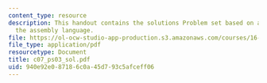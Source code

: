 ```yaml
---
content_type: resource
description: This handout contains the solutions Problem set based on algorithms in
  the assembly language.
file: https://ol-ocw-studio-app-production.s3.amazonaws.com/courses/16-01-unified-engineering-i-ii-iii-iv-fall-2005-spring-2006/940e92e087186c0a45d793c5afceff06_c07_ps03_sol.pdf
file_type: application/pdf
resourcetype: Document
title: c07_ps03_sol.pdf
uid: 940e92e0-8718-6c0a-45d7-93c5afceff06
---
```

